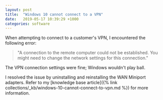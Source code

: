```yaml
---
layout: post
title:  "Windows 10 cannot connect to a VPN"
date:   2019-05-17 10:39:29 +1000
categories: software
---
```


When attempting to connect to a customer's VPN, I encountered the following error:

> "A connection to the remote computer could not be established. You might need to change the network settings for this connection."

The VPN connection settings were fine; Windows wouldn't play ball.

I resolved the issue by uninstalling and reinstalling the WAN Miniport adapters. Refer to my [knowledge base article]({% link collections/_kb/windows-10-cannot-connect-to-vpn.md %}) for more information.